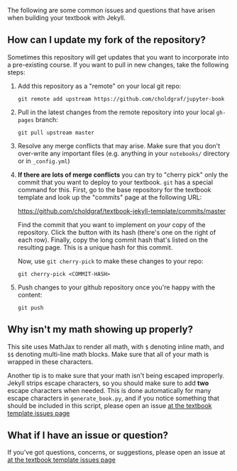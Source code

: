 The following are some common issues and questions that have arisen when
building your textbook with Jekyll.

## How can I update my fork of the repository?

Sometimes this repository will get updates that you want to incorporate into
a pre-existing course. If you want to pull in new changes, take the following
steps:

1. Add this repository as a "remote" on your local git repo:

       git remote add upstream https://github.com/choldgraf/jupyter-book

2. Pull in the latest changes from the remote repository into your local `gh-pages` branch:

       git pull upstream master

3. Resolve any merge conflicts that may arise. Make sure that you don't over-write
   any important files (e.g. anything in your `notebooks/` directory or in `_config.yml`)
4. **If there are lots of merge conflicts** you can try to "cherry pick" only the commit
   that you want to deploy to your textbook. `git` has a special command for this.
   First, go to the base repository for the textbook template and look up the "commits"
   page at the following URL:

   https://github.com/choldgraf/textbook-jekyll-template/commits/master

   Find the commit that you want to implement on *your* copy of the repository. Click the button with
   its hash (there's one on the right of each row). Finally, copy the long commit hash that's listed
   on the resulting page. This is a unique hash for this commit.

   Now, use `git cherry-pick` to make these changes to your repo:

       git cherry-pick <COMMIT-HASH>

5. Push changes to your github repository once you're happy with the content:

       git push

## Why isn't my math showing up properly?

This site uses MathJax to render all math, with `$` denoting inline math,
and `$$` denoting multi-line math blocks. Make sure that all of your math
is wrapped in these characters.

Another tip is to make sure that your math isn't being escaped improperly.
Jekyll strips escape characters, so you should make sure to add **two**
escape characters when needed. This is done automatically for many escape
characters in `generate_book.py`, and if you notice something that should
be included in this script, please open an issue
[at the textbook template issues page](https://github.com/choldgraf/jupyter-book/issues)

## What if I have an issue or question?

If you've got questions, concerns, or suggestions, please open an issue at
[at the textbook template issues page](https://github.com/choldgraf/textbook-book/issues)
